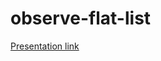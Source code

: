 # observe-flat-list

[Presentation link](https://docs.google.com/presentation/d/1x-biYjiaj_yWYkP2MA8SKyblcq0XwYe_NkvPzt31m8E/edit?usp=sharing)
